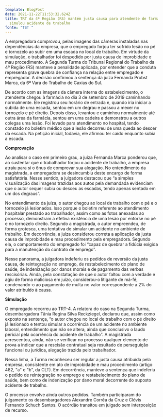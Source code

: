 ```yaml
---
template: BlogPost
date: 2021-11-22T11:53:32.624Z
title: TRT da 4ª Região (RS) mantém justa causa para atendente de farmácia que
  simulou acidente de trabalho
fonte: "TST "
---
```

A empregadora comprovou, pelas imagens das câmeras instaladas nas dependências da empresa, que o empregado forjou ter sofrido lesão no pé e tornozelo ao subir em uma escada no local de trabalho. Em virtude da simulação, o trabalhador foi despedido por justa causa de improbidade e mau procedimento. A Segunda Turma do Tribunal Regional do Trabalho da 4ª Região (RS) manteve a penalidade aplicada, por entender que a conduta representa grave quebra de confiança na relação entre empregado e empregador. A decisão confirmou a sentença da juíza Fernanda Probst Marca, da 6ª Vara do Trabalho de Caxias do Sul.

De acordo com as imagens da câmera interna do estabelecimento, o atendente chegou à farmácia no dia 3 de setembro de 2019 caminhando normalmente. Ele registrou seu horário de entrada e, quando iria iniciar a subida de uma escada, sentou em um degrau e passou a mexer no tornozelo e pé direito. Depois disso, levantou e caminhou normalmente até outra área da farmácia, sentou em uma cadeira e demonstrou a outros colegas uma lesão. Foi levado para atendimento no hospital, tendo constado no boletim médico que a lesão decorreu de uma queda ao descer da escada. Na petição inicial, todavia, ele afirmou ter caído enquanto subia a escada.

**Comprovação**

Ao analisar o caso em primeiro grau, a juíza Fernanda Marca ponderou que, ao sustentar que o trabalhador forjou o acidente de trabalho, a empresa atraiu para si o ônus de comprovar sua alegação. No entendimento da magistrada, a empregadora se desincumbiu deste encargo de forma satisfatória. Nesse sentido, a julgadora destacou que “a simples visualização das imagens trazidas aos autos pela demandada evidenciam que o autor sequer subiu ou desceu as escadas, tendo apenas sentado em um dos degraus”.

No entendimento da juíza, o autor chegou ao local de trabalho com o pé e o tornozelo já lesionados. Isso porque o boletim referente ao atendimento hospitalar prestado ao trabalhador, assim como as fotos anexadas ao processo, demonstram a efetiva existência de uma lesão por entorse no pé e no tornozelo direito. Segundo a magistrada, o autor empreendeu, de forma grotesca, uma tentativa de simular um acidente no ambiente de trabalho. Em decorrência, a juíza considerou correta a aplicação da justa causa de improbidade e mau procedimento pela empregadora. Segundo ela, o comportamento do empregado foi “capaz de quebrar a fidúcia exigida para a manutenção do contrato de emprego”.

Nesse panorama, a julgadora indeferiu os pedidos de reversão da justa causa, de reintegração no emprego, de restabelecimento do plano de saúde, de indenização por danos morais e de pagamento das verbas rescisórias. Ainda, pela constatação de que o autor faltou com a verdade e agiu de forma maliciosa em juízo, considerou-o litigante de má-fé, condenando-o ao pagamento de multa no valor correspondente a 2% do valor atribuído à causa.

**Simulação**

O empregado recorreu ao TRT-4. A relatora do caso na Segunda Turma, desembargadora Tânia Regina Silva Reckziegel, declarou que, assim como exposto na sentença, “o autor chegou no local de trabalho com o pé direito já lesionado e tentou simular a ocorrência de um acidente no ambiente laboral, entendimento que não se altera, ainda que conclusivo o laudo pericial pela ocorrência do acidente de trabalho”. A magistrada acrescentou, ainda, não se verificar no processo qualquer elemento de prova a indicar que a rescisão contratual seja resultado de perseguição funcional ou jurídica, alegação trazida pelo trabalhador.

Nessa linha, a Turma reconheceu ser regular a justa causa atribuída pela empresa, consistente em ato de improbidade e mau procedimento (artigo 482, "a" e "b", da CLT). Em decorrência, manteve a sentença que indeferiu o pedido de reintegração no emprego e restabelecimento do plano de saúde, bem como de indenização por dano moral decorrente do suposto acidente de trabalho.

O processo envolve ainda outros pedidos. Também participaram do julgamento os desembargadores Alexandre Corrêa da Cruz e Clóvis Fernando Schuch Santos. O acórdão transitou em julgado sem interposição de recurso.